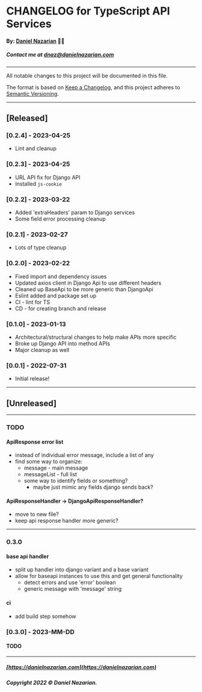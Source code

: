 # CHANGELOG for TypeScript API Services
#### By: [Daniel Nazarian](https://danielnazarian) 🐧👹
##### Contact me at <dnaz@danielnazarian.com>

-------------------------------------------------------

All notable changes to this project will be documented in this file.

The format is based on [Keep a Changelog](https://keepachangelog.com/en/1.0.0/),
and this project adheres to [Semantic Versioning](https://semver.org/spec/v2.0.0.html).


-------------------------------------------------------

## [Released]

### [0.2.4] - 2023-04-25
- Lint and cleanup


### [0.2.3] - 2023-04-25
- URL API fix for Django API
- Installed `js-cookie`


### [0.2.2] - 2023-03-22
- Added 'extraHeaders' param to Django services
- Some field error processing cleanup


### [0.2.1] - 2023-02-27
- Lots of type cleanup


### [0.2.0] - 2023-02-22
- Fixed import and dependency issues
- Updated axios client in Django Api to use different headers
- Cleaned up BaseApi to be more generic than DjangoApi
- Eslint added and package set up
- CI - lint for TS
- CD - for creating branch and release


### [0.1.0] - 2023-01-13
- Architectural/structural changes to help make APIs more specific
- Broke up Django API into method APIs
- Major cleanup as well


### [0.0.1] - 2022-07-31
- Initial release!

-------------------------------------------------------

## [Unreleased]

-------------------------------------------------------
### TODO


#### ApiResponse error list
- instead of individual error message, include a list of any
- find some way to organize:
  - message - main message
  - messageList - full list
  - some way to identify fields or something?
    - maybe just mimic any fields django sends back?


#### ApiResponseHandler -> DjangoApiResponseHandler?
- move to new file?
- keep api response handler more generic?

----
### 0.3.0

#### base api handler
- split up handler into django variant and a base variant
- allow for baseapi instances to use this and get general functionality
  - detect errors and use 'error' boolean
  - generic message with 'message' string


#### ci
- add build step somehow


### [0.3.0] - 2023-MM-DD
#### TODO

-------------------------------------------------------

##### [https://danielnazarian.com](https://danielnazarian.com)
##### Copyright 2022 © Daniel Nazarian.
